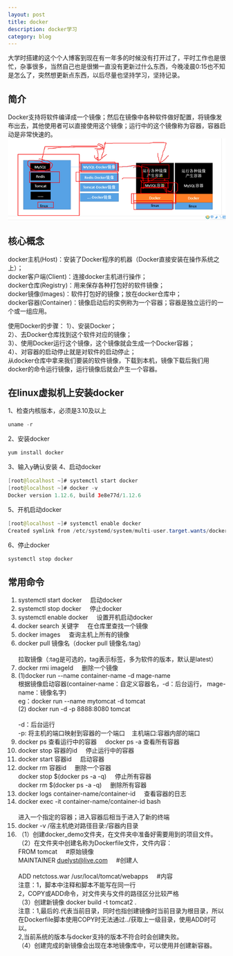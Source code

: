 ```yaml
---
layout: post
title: docker
description: docker学习
category: blog
---
```


大学时搭建的这个个人博客到现在有一年多的时候没有打开过了，平时工作也是很忙，杂事很多，当然自己也是很懒一直没有更新过什么东西，今晚凌晨0:15也不知是怎么了，突然想更新点东西，以后尽量也坚持学习，坚持记录。

简介
-
Docker支持将软件编译成一个镜像；然后在镜像中各种软件做好配置，将镜像发布出去，其他使用者可以直接使用这个镜像；运行中的这个镜像称为容器，容器启动是非常快速的。
![001](/images/docker/001.png)

核心概念
-
docker主机(Host)：安装了Docker程序的机器（Docker直接安装在操作系统之上）；<br>
docker客户端(Client)：连接docker主机进行操作；<br>
docker仓库(Registry)：用来保存各种打包好的软件镜像；<br>
docker镜像(Images)：软件打包好的镜像；放在docker仓库中；<br>
docker容器(Container)：镜像启动后的实例称为一个容器；容器是独立运行的一个或一组应用。<br>

使用Docker的步骤：
1）、安装Docker；<br>
2）、去Docker仓库找到这个软件对应的镜像；<br>
3）、使用Docker运行这个镜像，这个镜像就会生成一个Docker容器；<br>
4）、对容器的启动停止就是对软件的启动停止；<br>
从docker仓库中拿来我们要装的软件镜像，下载到本机，镜像下载后我们用docker的命令运行镜像，运行镜像后就会产生一个容器。<br>

在linux虚拟机上安装docker
-
1、检查内核版本，必须是3.10及以上
```java
uname -r
```
2、安装docker
```java
yum install docker
```
3、输入y确认安装
4、启动docker
```java
[root@localhost ~]# systemctl start docker
[root@localhost ~]# docker -v
Docker version 1.12.6, build 3e8e77d/1.12.6
```
5、开机启动docker
```java
[root@localhost ~]# systemctl enable docker
Created symlink from /etc/systemd/system/multi-user.target.wants/docker.service to /usr/lib/systemd/system/docker.service.
```
6、停止docker
```java
systemctl stop docker
```

常用命令
-

1.  systemctl start docker &nbsp;&nbsp;&nbsp; 启动docker<br>
2.  systemctl stop docker &nbsp;&nbsp;&nbsp; 停止docker<br>
3.  systemctl enable docker &nbsp;&nbsp;&nbsp; 设置开机启动docker<br>
4.  docker search 关键字 &nbsp;&nbsp;&nbsp; 在仓库里查找一个镜像<br>
5.  docker images &nbsp;&nbsp;&nbsp; 查询主机上所有的镜像<br>
6.  docker pull 镜像名（docker pull 镜像名:tag）<br> 	
    拉取镜像（:tag是可选的，tag表示标签，多为软件的版本，默认是latest）<br>
7.  docker rmi imageId &nbsp;&nbsp;&nbsp; 删除一个镜像<br>
8.  (1)docker run --name container-name -d mage-name<br>
       根据镜像启动容器(container-name：自定义容器名，-d：后台运行， mage-name：镜像名字) <br> 
       eg：docker run --name mytomcat -d tomcat <br>
    (2) docker run -d -p 8888:8080 tomcat<br>  
         -d：后台运行<br>
         -p: 将主机的端口映射到容器的一个端口 &nbsp;&nbsp; 主机端口:容器内部的端口<br>
9.  docker ps  查看运行中的容器 &nbsp;&nbsp;&nbsp; docker ps -a  查看所有容器<br>
10. docker stop 容器的id &nbsp;&nbsp;&nbsp; 停止运行中的容器<br>
11. docker start 容器id &nbsp;&nbsp;&nbsp; 启动容器<br>
12. docker rm 容器id &nbsp;&nbsp;&nbsp; 删除一个容器<br>
    docker stop $(docker ps -a -q) &nbsp;&nbsp;&nbsp; 停止所有容器<br>
    docker rm $(docker ps -a -q) &nbsp;&nbsp;&nbsp; 删除所有容器<br>
13. docker logs container-name/container-id &nbsp;&nbsp;&nbsp; 查看容器的日志<br>
14. docker exec -it container-name/container-id bash<br>		
    进入一个指定的容器；进入容器后相当于进入了新的终端<br>
15. docker -v /宿主机绝对路径目录:/容器内目录 <br>
16. （1）创建docker_demo文件夹，在文件夹中准备好需要用到的项目文件。<br>
    （2）在文件夹中创建名称为Dockerfile文件，文件内容：<br>
     FROM tomcat &nbsp;&nbsp;&nbsp; #原始镜像<br>
     MAINTAINER duelyst@live.com &nbsp;&nbsp;&nbsp; #创建人<br>	  
     ADD netctoss.war /usr/local/tomcat/webapps &nbsp;&nbsp;&nbsp; #内容<br>
注意：1，脚本中注释和脚本不能写在同一行<br>
      2，COPY或ADD命令，对文件夹与文件的路径区分比较严格<br>
    （3）创建新镜像 docker build -t tomcat2 .<br>
注意：1,最后的.代表当前目录，同时也指创建镜像时当前目录为根目录，所以在Dockerfile脚本使用COPY时无法通过../获取上一级目录，使用ADD时可以。<br>
      2,当前系统的版本与docker支持的版本不符合时会创建失败。<br>
    （4）创建完成的新镜像会出现在本地镜像库中，可以使用并创建新容器。<br>

